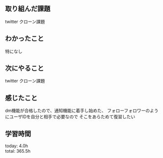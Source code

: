 ## 取り組んだ課題
 twitter クローン課題
## わかったこと
 特になし
## 次にやること
 twitter クローン課題
## 感じたこと
 dm機能が合格したので、通知機能に着手し始めた、
 フォローフォロワーのようにユーザIDを自分と相手で必要なので
 そこをあらためて復習したい
## 学習時間
today: 4.0h   
total: 365.5h